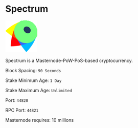 # Spectrum

![Spectrum](logo.png)

Spectrum is a Masternode-PoW-PoS-based cryptocurrency.

Block Spacing: `90 Seconds`

Stake Minimum Age: `1 Day`

Stake Maximum Age: `Unlimited`

Port: `44820`

RPC Port: `44821`

Masternode requires: 10 millions
